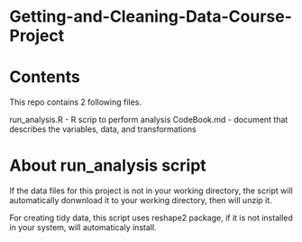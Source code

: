 # Getting-and-Cleaning-Data-Course-Project

# Contents
This repo contains 2 following files.

run_analysis.R - R scrip to perform analysis
CodeBook.md - document that describes the variables, data, and transformations


# About run_analysis script
If the data files for this project is not in your working directory, the script will automatically donwnload it to your working directory, then will unzip it.

For creating tidy data, this script uses reshape2 package, if it is not installed in your system, will automaticaly install.
